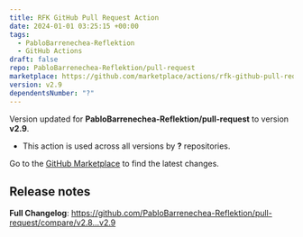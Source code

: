 ```yaml
---
title: RFK GitHub Pull Request Action
date: 2024-01-01 03:25:15 +00:00
tags:
  - PabloBarrenechea-Reflektion
  - GitHub Actions
draft: false
repo: PabloBarrenechea-Reflektion/pull-request
marketplace: https://github.com/marketplace/actions/rfk-github-pull-request-action
version: v2.9
dependentsNumber: "?"
---
```



Version updated for **PabloBarrenechea-Reflektion/pull-request** to version **v2.9**.
- This action is used across all versions by **?** repositories.

Go to the [GitHub Marketplace](https://github.com/marketplace/actions/rfk-github-pull-request-action) to find the latest changes.

## Release notes

**Full Changelog**: https://github.com/PabloBarrenechea-Reflektion/pull-request/compare/v2.8...v2.9
